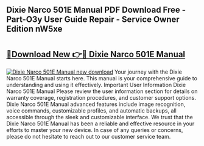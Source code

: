 ## Dixie Narco 501E Manual PDF Download Free - Part-O3y User Guide Repair - Service Owner Edition nW5xe

# <h2><a href="http://bc4567.oget.top/?id=Dixie+Narco+501E+Manual">🔗Download New 👉🔴 Dixie Narco 501E Manual</a></h2>

[![Dixie Narco 501E Manual new download](https://i.imgur.com/5g1atiW.png)](http://bc4567.oget.top/?id=Dixie+Narco+501E+Manual)
Your journey with the Dixie Narco 501E Manual starts here. This manual is your comprehensive guide to understanding and using it effectively. Important User Information Dixie Narco 501E Manual Please review the user information section for details on warranty coverage, registration procedures, and customer support options. Dixie Narco 501E Manual advanced features include image recognition, voice commands, customizable profiles, and automatic backups, all accessible through the sleek and customizable interface. We trust that the Dixie Narco 501E Manual has been a reliable and effective resource in your efforts to master your new device. In case of any queries or concerns, please do not hesitate to reach out to our customer service team.
